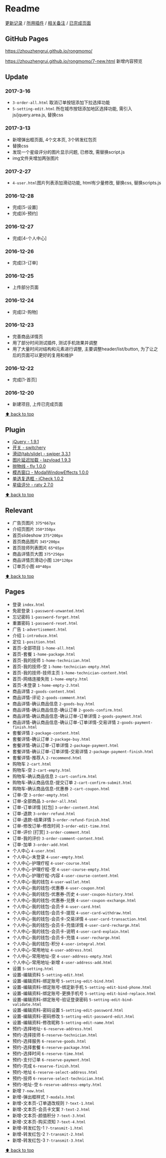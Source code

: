 # Readme

[更新记录](#update) / [所用插件](#plugin) / [相关备注](#relevant) / [已完成页面](#pages)

## GitHub Pages

<https://zhouzhengrui.github.io/rongmomo/>

<https://zhouzhengrui.github.io/rongmomo/7-new.html> 新增内容预览

## Update

### 2017-3-16

- `3-order-all.html` 取消订单按钮添加下拉选择功能
- `5-setting-edit.html` 所在城市按钮添加地区选择功能, 需引入js/jquery.area.js, 替换css

### 2017-3-13

- 新增弹出框页面, 4个文本页, 3个转发红包页
- 替换css
- 发现一个星级评分的图片显示问题, 已修改, 需替换script.js
- img文件夹增加两张图片

### 2017-2-27

- `4-user.html`图片列表添加滑动功能, html有少量修改, 替换css, 替换scripts.js

### 2016-12-28

- 完成[5-设置]
- 完成[6-预约]

### 2016-12-27

- 完成[4-个人中心]

### 2016-12-26

- 完成[3-订单]

### 2016-12-25

- 上传部分页面

### 2016-12-24

- 完成[2-购物]

### 2016-12-23

- 完善商品详情页
- 用了部分时间测试插件, 测试手机效果并调整
- 用了大量时间对结构和元素进行调整, 主要调整header/list/button, 为了让之后的页面可以更好的复用和维护

### 2016-12-22

- 完成[1-首页]

### 2016-12-20

- 新建项目, 上传已完成页面

[⬆ back to top](#readme)

## Plugin

- [jQuery - 1.9.1](http://jquery.com/)
- [开关 - switchery](http://abpetkov.github.io/switchery/)
- [滑动(tab/slide) - swiper 3.3.1](http://idangero.us/swiper/)
- [图片延迟加载 - lazyload 1.9.3](http://www.appelsiini.net/projects/lazyload)
- [抛物线 - fly 1.0.0](https://github.com/amibug/fly)
- [模态窗口 - ModalWindowEffects 1.0.0](https://github.com/codrops/ModalWindowEffects)
- [单选复选框 - iCheck 1.0.2](http://www.bootcss.com/p/icheck/)
- [星级评分 - raty 2.7.0](http://wbotelhos.com/raty)

[⬆ back to top](#readme)

## Relevant

- 广告页图片 `375*667px`
- 介绍页图片 `350*350px`
- 首页slideshow `375*200px`
- 首页商品图片 `345*200px`
- 首页技师列表图片 `65*65px`
- 商品详情页大图 `375*256px`
- 商品详情页滑动小图 `120*120px`
- 订单页小图 `40*40px`

[⬆ back to top](#readme)

## Pages

- 登录 `index.html`
- 免密登录 `1-password-unwanted.html`
- 忘记密码 `1-password-forget.html`
- 重置密码 `1-password-reset.html`
- 广告 `1-advertisement.html`
- 介绍 `1-introduce.html`
- 定位 `1-position.html`
- 首页-全部项目 `1-home-all.html`
- 首页-套餐 `1-home-package.html`
- 首页-我的技师 `1-home-technician.html`
- 首页-我的技师-空 `1-home-technician-empty.html`
- 首页-我的技师-技师主页 `1-home-technician-content.html`
- 首页-网络连接失败 `1-home-empty.html`
- 首页-未登录 `1-home-empty-2.html`
- 商品详情 `2-goods-content.html`
- 商品详情-评论 `2-goods-comment.html`
- 商品详情-确认商品信息 `2-goods-buy.html`
- 商品详情-确认商品信息-确认订单 `2-goods-confirm.html`
- 商品详情-确认商品信息-确认订单-订单详情 `2-goods-payment.html`
- 商品详情-确认商品信息-确认订单-订单详情-交易详情 `2-goods-payment-finish.html`
- 套餐详情 `2-package-content.html`
- 套餐详情-确认订单 `2-package-buy.html`
- 套餐详情-确认订单-订单详情 `2-package-payment.html`
- 套餐详情-确认订单-订单详情-交易详情 `2-package-payment-finish.html`
- 套餐详情-推荐人 `2-recommend.html`
- 购物车 `2-cart.html`
- 购物车-空 `2-cart-empty.html`
- 购物车-确认商品信息 `2-cart-confirm.html`
- 购物车-确认商品信息-提交订单 `2-cart-confirm-submit.html`
- 购物车-确认商品信息-优惠券 `2-cart-coupon.html`
- 订单-空 `3-order-empty.html`
- 订单-全部商品 `3-order-all.html`
- 订单-订单详情 [红包] `3-order-content.html`
- 订单-退款 `3-order-refund.html`
- 订单-退款-结果详情 `3-order-refund-finish.html`
- 订单-修改订单-修改时间 `3-order-edit-time.html`
- 订单-评价 [打赏] `3-order-comment.html`
- 订单-我的评价 `3-order-comment-content.html`
- 订单-加单 `3-order-add.html`
- 个人中心 `4-user.html`
- 个人中心-未登录 `4-user-empty.html`
- 个人中心-护理疗程 `4-user-course.html`
- 个人中心-护理疗程-空 `4-user-course-empty.html`
- 个人中心-护理疗程-内容 `4-user-course-content.html`
- 个人中心-我的钱包 `4-user-wallet.html`
- 个人中心-我的钱包-优惠券 `4-user-coupon.html`
- 个人中心-我的钱包-优惠券-历史 `4-user-coupon-history.html`
- 个人中心-我的钱包-优惠券-兑换 `4-user-coupon-exchange.html`
- 个人中心-我的钱包-会员卡 `4-user-card.html`
- 个人中心-我的钱包-会员卡-提现 `4-user-card-withdraw.html`
- 个人中心-我的钱包-会员卡-交易详情 `4-user-card-transaction.html`
- 个人中心-我的钱包-会员卡-充值详情 `4-user-card-recharge.html`
- 个人中心-我的钱包-会员卡-说明 `4-user-card-explain.html`
- 个人中心-我的钱包-会员卡-充值 `4-user-recharge.html`
- 个人中心-我的钱包-积分 `4-user-integral.html`
- 个人中心-常用地址 `4-user-address.html`
- 个人中心-常用地址-空 `4-user-address-empty.html`
- 个人中心-常用地址-新增 `4-user-address-add.html`
- 设置 `5-setting.html`
- 设置-编辑资料 `5-setting-edit.html`
- 设置-编辑资料-绑定账号 `5-setting-edit-bind.html`
- 设置-编辑资料-绑定账号-绑定新手机 `5-setting-edit-bind-phone.html`
- 设置-编辑资料-绑定账号-更换手机号 `5-setting-edit-bind-replace.html`
- 设置-编辑资料-绑定账号-验证登录密码 `5-setting-edit-bind-validate.html`
- 设置-编辑资料-密码设置 `5-setting-edit-password.html`
- 设置-编辑资料-密码修改 `5-setting-edit-password-edit.html`
- 设置-编辑资料-修改昵称 `5-setting-edit-name.html`
- 预约-选择地址- `6-reserve-address.html`
- 预约-选择技师 `6-reserve-technician.html`
- 预约-选择服务 `6-reserve-goods.html`
- 预约-选择套餐 `6-reserve-package.html`
- 预约-选择时间 `6-reserve-time.html`
- 预约-支付订单 `6-reserve-payment.html`
- 预约-完成 `6-reserve-finish.html`
- 预约-地址 `6-reserve-select-address.html`
- 预约-技师 `6-reserve-select-technician.html`
- 预约-地址-空 `6-reserve-address-empty.html`
- 新增 `7-new.html`
- 新增-弹出框样式 `7-modals.html`
- 新增-文本页-订单退改规则 `7-text-1.html`
- 新增-文本页-会员卡文案 `7-text-2.html`
- 新增-文本页-颜值积分 `7-text-3.html`
- 新增-文本页-购买须知 `7-text-4.html`
- 新增-转发红包-1 `7-transmit-1.html`
- 新增-转发红包-2 `7-transmit-2.html`
- 新增-转发红包-3 `7-transmit-3.html`

[⬆ back to top](#readme)
